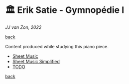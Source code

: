 🏛 Erik Satie - Gymnopédie Ⅰ
============================

*JJ van Zon, 2022*

[back](../README.md)

Content produced while studying this piano piece.

- [Sheet Music](sheet-music/README.md)
- [Sheet Music Simplified](sheet-music-simplified/README.md)
- [TODO](satie-gymnopedie-1-todo.md)

[back](../README.md)